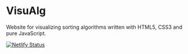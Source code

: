 # VisuAlg
Website for visualizing sorting algorithms written with HTML5, CSS3 and pure JavaScript.

[![Netlify Status](https://api.netlify.com/api/v1/badges/f2be4585-c92e-4632-b8bc-4c93b5dc7141/deploy-status)](https://app.netlify.com/sites/visualg/deploys)
